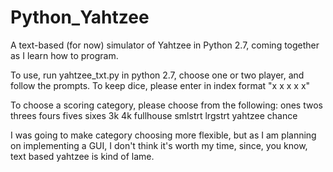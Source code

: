 Python_Yahtzee
==============

A text-based (for now) simulator of Yahtzee in Python 2.7, coming together as I learn how to program.

To use, run yahtzee_txt.py in python 2.7, choose one or two player, and follow the prompts. To keep dice, please enter in index format "x x x x x"

To choose a scoring category, please choose from the following:
ones
twos
threes
fours
fives
sixes
3k
4k
fullhouse
smlstrt
lrgstrt
yahtzee
chance

I was going to make category choosing more flexible, but as I am planning on implementing a GUI, I don't think it's worth my time, since, you know, text based yahtzee is kind of lame.
